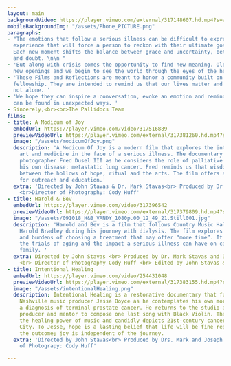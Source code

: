 ```yaml
---
layout: main
backgroundVideo: https://player.vimeo.com/external/317148607.hd.mp4?s=a2e9cd5cbb41d0f9c61e2abf99488147eddc9261&profile_id=175
mobileBackgroundImg: "/assets/Phone_PICTURE.png"
paragraphs:
- "The emotions that follow a serious illness can be difficult to express. It is an
  experience that will force a person to reckon with their ultimate goals in life.
  Each new moment shifts the balance between grace and uncertainty, between faith
  and doubt. \n\n "
- 'But along with crisis comes the opportunity to find new meaning. Old wounds become
  new openings and we begin to see the world through the eyes of the heart. '
- 'These Films and Reflections are meant to honor a community built on strength and
  fellowship. They are intended to remind us that our lives matter and that we are
  not alone. '
- 'We hope they can inspire a conversation, evoke an emotion and remind us that joy
  can be found in unexpected ways. '
- Sincerely,<br><br>The Pallidocs Team
films:
- title: A Modicum of Joy
  embedUrl: https://player.vimeo.com/video/317516889
  previewVideoUrl: https://player.vimeo.com/external/317381260.hd.mp4?s=ff0acd26c7d25dd46171432b9d68a8f841ad92f5&profile_id=175
  image: "/assets/modicumOfJoy.png"
  description: 'A Modicum Of Joy is a modern film that explores the intersection of
    art and medicine in the face of a serious illness. The documentary follows Nashville
    photographer Fred Dusel III as he considers the role of palliative care in managing
    his own disease: metastatic lung cancer. Fred reminds us that wisdom can be found
    between the hollows of hope, ritual and the arts. The film offers a novel platform
    for outreach and education.'
  extra: 'Directed by John Stavas & Dr. Mark Stavas<br> Produced by Dr. Sara F. Martin,
    <br>Director of Photography: Cody Huff'
- title: Harold & Bev
  embedUrl: https://player.vimeo.com/video/317396542
  previewVideoUrl: https://player.vimeo.com/external/317379809.hd.mp4?s=01dcb0f8c41978f9a1dd08c3676df7e71bddbd4d&profile_id=175
  image: "/assets/091018_H&B_VANDY_1080p.00_12_49_21.Still001.jpg"
  description: 'Harold and Bev is a film that follows Country Music Hall of Fame legend
    Harold Bradley during his journey with dialysis. The film explores the benefits
    and burdens of choosing a treatment that may offer “more time”. It demonstrates
    the trials of aging and the impact a serious illness can have on caregivers and
    family. '
  extra: Directed by John Stavas <br> Produced by Dr. Mark Stavas and Dr. Jamie Dwyer
    <br> Director of Photography Cody Huff <br> Edited by John Stavas & Cody Huff
- title: Intentional Healing
  embedUrl: https://player.vimeo.com/video/254431048
  previewVideoUrl: https://player.vimeo.com/external/317383155.hd.mp4?s=acdfa8bfa3402e41ea0248f70f6ee31f50515501&profile_id=175
  image: "/assets/intentionalHealing.png"
  description: Intentional Healing is a restorative documentary that follows the famed
    Nashville music producer Jesse Boyce as he contemplates his own mortality following
    a diagnosis of terminal prostate cancer. He returns to the studio as an artist,
    producer and mentor to compose one last song with Black Violin. The film demonstrates
    the healing power of music and candidly depicts 21st-century cancer care in Music
    City. To Jesse, hope is a lasting belief that life will be fine regardless of
    the outcome; joy is independent of the journey.
  extra: 'Directed by John Stavas<br> Produced by Drs. Mark and Joseph Stavas<br>Director
    of Photograpy: Cody Huff'

---
```


